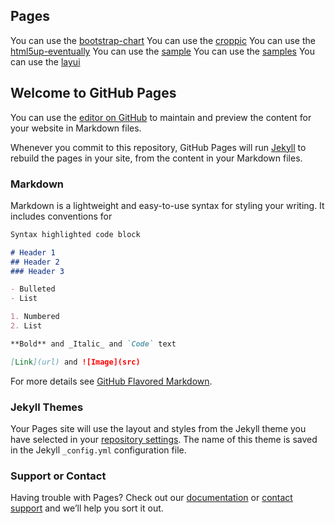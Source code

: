 ## Pages
You can use the [bootstrap-chart](https://z1978.github.io/html/bootstrap-chart)
You can use the [croppic](https://z1978.github.io/html/croppic)
You can use the [html5up-eventually](https://z1978.github.io/html/html5up-eventually)
You can use the [sample](https://z1978.github.io/html/sample)
You can use the [samples](https://z1978.github.io/html/samples)
You can use the [layui](https://z1978.github.io/html/layui)

## Welcome to GitHub Pages

You can use the [editor on GitHub](https://github.com/z1978/html/edit/master/index.md) to maintain and preview the content for your website in Markdown files.

Whenever you commit to this repository, GitHub Pages will run [Jekyll](https://jekyllrb.com/) to rebuild the pages in your site, from the content in your Markdown files.

### Markdown

Markdown is a lightweight and easy-to-use syntax for styling your writing. It includes conventions for

```markdown
Syntax highlighted code block

# Header 1
## Header 2
### Header 3

- Bulleted
- List

1. Numbered
2. List

**Bold** and _Italic_ and `Code` text

[Link](url) and ![Image](src)
```

For more details see [GitHub Flavored Markdown](https://guides.github.com/features/mastering-markdown/).

### Jekyll Themes

Your Pages site will use the layout and styles from the Jekyll theme you have selected in your [repository settings](https://github.com/z1978/html/settings). The name of this theme is saved in the Jekyll `_config.yml` configuration file.

### Support or Contact

Having trouble with Pages? Check out our [documentation](https://help.github.com/categories/github-pages-basics/) or [contact support](https://github.com/contact) and we’ll help you sort it out.
